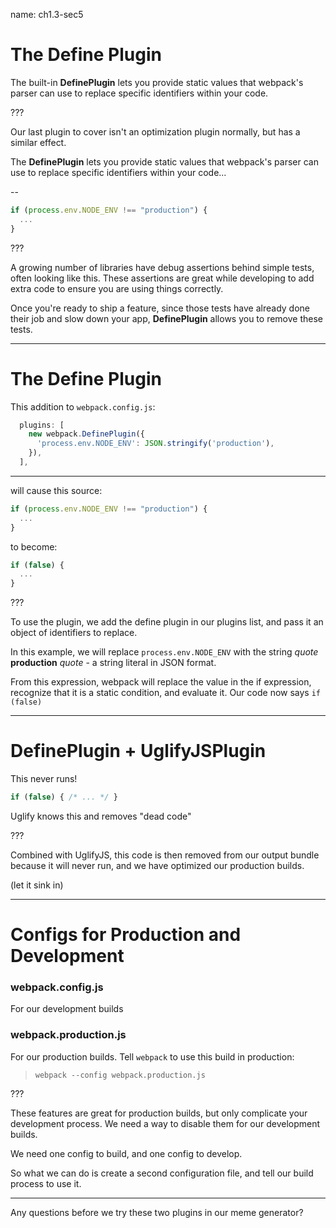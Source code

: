 name: ch1.3-sec5
# The Define Plugin

The built-in __DefinePlugin__ lets you provide static values that webpack's parser can use to replace specific identifiers within your code.


???

Our last plugin to cover isn't an optimization plugin normally, but has a similar effect.

The __DefinePlugin__ lets you provide static values that webpack's parser can use to replace specific identifiers within your code...

--

```js
if (process.env.NODE_ENV !== "production") {
  ...
}
```

???

A growing number of libraries have debug assertions behind simple tests, often looking like this.  These assertions are great while developing to add extra code to ensure you are using things correctly.

Once you're ready to ship a feature, since those tests have already done their job and slow down your app, __DefinePlugin__ allows you to remove these tests.

---

# The Define Plugin

This addition to `webpack.config.js`:
```js
  plugins: [
    new webpack.DefinePlugin({
      'process.env.NODE_ENV': JSON.stringify('production'),
    }),
  ],
```
----

will cause this source:

```js
if (process.env.NODE_ENV !== "production") {
  ...
}
```

to become:
```js
if (false) {
  ...
}
```

???

To use the plugin, we add the define plugin in our plugins list, and pass it an object of identifiers to replace.

In this example, we will replace `process.env.NODE_ENV` with the string *quote* **production** *quote* - a string literal in JSON format.

From this expression, webpack will replace the value in the if expression, recognize that it is a static condition, and evaluate it.  Our code now says `if (false)`

---

# DefinePlugin + UglifyJSPlugin

This never runs!

```js
if (false) { /* ... */ }
```

Uglify knows this and removes "dead code"

???

Combined with UglifyJS, this code is then removed from our output bundle because it will never run, and we have optimized our production builds.

(let it sink in)

---

# Configs for Production and Development

### webpack.config.js

For our development builds

### webpack.production.js

For our production builds. Tell `webpack` to use this build in production:

> `webpack --config webpack.production.js`


???

These features are great for production builds, but only complicate your development process.  We need a way to disable them for our development builds.

We need one config to build, and one config to develop.

So what we can do is create a second configuration file, and tell our build process to use it.

----

Any questions before we try these two plugins in our meme generator?
